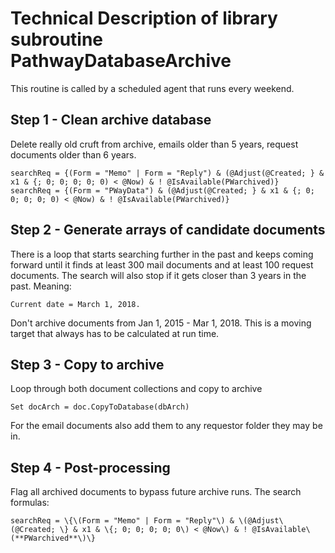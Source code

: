 # Technical Description of library subroutine PathwayDatabaseArchive

This routine is called by a scheduled agent that runs every weekend.

## Step 1 - Clean archive database

Delete really old cruft from archive, emails older than 5 years, request documents older than 6 years.

```
searchReq = {(Form = "Memo" | Form = "Reply") & (@Adjust(@Created; } & x1 & {; 0; 0; 0; 0; 0) < @Now) & ! @IsAvailable(PWarchived)}
searchReq = {(Form = "PWayData") & (@Adjust(@Created; } & x1 & {; 0; 0; 0; 0; 0) < @Now) & ! @IsAvailable(PWarchived)}
```

## Step 2 - Generate arrays of candidate documents

There is a loop that starts searching further in the past and keeps coming forward until it finds at least 300 mail documents and at least 100 request documents.  The search will also stop if it gets closer than 3 years in the past.  Meaning:

    Current date = March 1, 2018.

Don't archive documents from Jan 1, 2015 - Mar 1, 2018.   This is a moving target that always has to be calculated at run time.

## Step 3 - Copy to archive

Loop through both document collections and copy to archive

```
Set docArch = doc.CopyToDatabase(dbArch)
```

For the email documents also add them to any requestor folder they may be in.

## Step 4 - Post-processing

Flag all archived documents to bypass future archive runs.
The search formulas:

```
searchReq = \{\(Form = "Memo" | Form = "Reply"\) & \(@Adjust\(@Created; \} & x1 & \{; 0; 0; 0; 0; 0\) < @Now\) & ! @IsAvailable\(**PWarchived**\)\}
```
